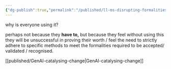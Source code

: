 ```yaml
---
{"dg-publish":true,"permalink":"/published/ll-ms-disrupting-formalities/"}
---
```



why is everyone using it? 

perhaps not because they **have to,** but because they feel without using this they will be unsuccessful in proving their worth / feel the need to strictly adhere to specific methods to meet the formalities required to be accepted/ validated / recognised.

[[published/GenAI-catalysing-change\|GenAI-catalysing-change]]

